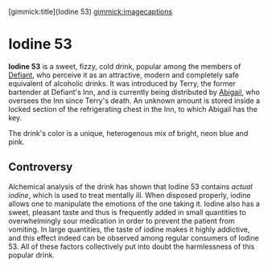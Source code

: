 [gimmick:title](Iodine 53)
[gimmick:imagecaptions]( )

# Iodine 53

**Iodine 53** is a sweet, fizzy, cold drink, popular among the members of [Defiant](#!Pages/Journal/Organizations/Defiant.md), who perceive it as an attractive, modern and completely safe equivalent of alcoholic drinks. It was introduced by Terry, the former bartender at Defiant's Inn, and is currently being distributed by [Abigail](#!Pages/Journal/Characters/Abigail.md), who oversees the Inn since Terry's death. An unknown amount is stored inside a locked section of the refrigerating chest in the Inn, to which Abigail has the key.

The drink's color is a unique, heterogenous mix of bright, neon blue and pink.

## Controversy

Alchemical analysis of the drink has shown that Iodine 53 contains *actual iodine*, which is used to treat mentally ill. When disposed properly, iodine allows one to manipulate the emotions of the one taking it. Iodine also has a sweet, pleasant taste and thus is frequently added in small quantities to overwhelmingly sour medication in order to prevent the patient from vomiting. In large quantities, the taste of iodine makes it highly addictive, and this effect indeed can be observed among regular consumers of Iodine 53. All of these factors collectively put into doubt the harmlessness of this popular drink.
